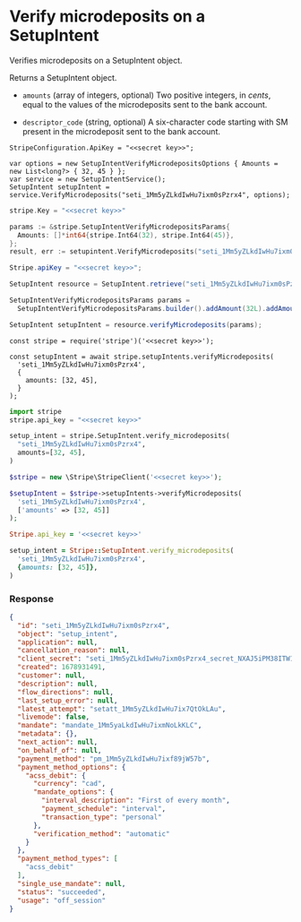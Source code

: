 # Verify microdeposits on a SetupIntent

Verifies microdeposits on a SetupIntent object.

Returns a SetupIntent object.

- `amounts` (array of integers, optional)
  Two positive integers, in *cents*, equal to the values of the microdeposits sent to the bank account.

- `descriptor_code` (string, optional)
  A six-character code starting with SM present in the microdeposit sent to the bank account.

```dotnet
StripeConfiguration.ApiKey = "<<secret key>>";

var options = new SetupIntentVerifyMicrodepositsOptions { Amounts = new List<long?> { 32, 45 } };
var service = new SetupIntentService();
SetupIntent setupIntent = service.VerifyMicrodeposits("seti_1Mm5yZLkdIwHu7ixm0sPzrx4", options);
```

```go
stripe.Key = "<<secret key>>"

params := &stripe.SetupIntentVerifyMicrodepositsParams{
  Amounts: []*int64{stripe.Int64(32), stripe.Int64(45)},
};
result, err := setupintent.VerifyMicrodeposits("seti_1Mm5yZLkdIwHu7ixm0sPzrx4", params);
```

```java
Stripe.apiKey = "<<secret key>>";

SetupIntent resource = SetupIntent.retrieve("seti_1Mm5yZLkdIwHu7ixm0sPzrx4");

SetupIntentVerifyMicrodepositsParams params =
  SetupIntentVerifyMicrodepositsParams.builder().addAmount(32L).addAmount(45L).build();

SetupIntent setupIntent = resource.verifyMicrodeposits(params);
```

```node
const stripe = require('stripe')('<<secret key>>');

const setupIntent = await stripe.setupIntents.verifyMicrodeposits(
  'seti_1Mm5yZLkdIwHu7ixm0sPzrx4',
  {
    amounts: [32, 45],
  }
);
```

```python
import stripe
stripe.api_key = "<<secret key>>"

setup_intent = stripe.SetupIntent.verify_microdeposits(
  "seti_1Mm5yZLkdIwHu7ixm0sPzrx4",
  amounts=[32, 45],
)
```

```php
$stripe = new \Stripe\StripeClient('<<secret key>>');

$setupIntent = $stripe->setupIntents->verifyMicrodeposits(
  'seti_1Mm5yZLkdIwHu7ixm0sPzrx4',
  ['amounts' => [32, 45]]
);
```

```ruby
Stripe.api_key = '<<secret key>>'

setup_intent = Stripe::SetupIntent.verify_microdeposits(
  'seti_1Mm5yZLkdIwHu7ixm0sPzrx4',
  {amounts: [32, 45]},
)
```

### Response

```json
{
  "id": "seti_1Mm5yZLkdIwHu7ixm0sPzrx4",
  "object": "setup_intent",
  "application": null,
  "cancellation_reason": null,
  "client_secret": "seti_1Mm5yZLkdIwHu7ixm0sPzrx4_secret_NXAJ5iPM38ITW1pI7o8VZZhoZyDrrWR",
  "created": 1678931491,
  "customer": null,
  "description": null,
  "flow_directions": null,
  "last_setup_error": null,
  "latest_attempt": "setatt_1Mm5yZLkdIwHu7ix7QtOkLAu",
  "livemode": false,
  "mandate": "mandate_1Mm5yaLkdIwHu7ixmNoLkKLC",
  "metadata": {},
  "next_action": null,
  "on_behalf_of": null,
  "payment_method": "pm_1Mm5yZLkdIwHu7ixf89jW57b",
  "payment_method_options": {
    "acss_debit": {
      "currency": "cad",
      "mandate_options": {
        "interval_description": "First of every month",
        "payment_schedule": "interval",
        "transaction_type": "personal"
      },
      "verification_method": "automatic"
    }
  },
  "payment_method_types": [
    "acss_debit"
  ],
  "single_use_mandate": null,
  "status": "succeeded",
  "usage": "off_session"
}
```